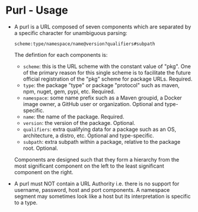 # Purl - Usage

* A purl is a URL composed of seven components which are separated by a specific character for unambiguous parsing:

  ```
  scheme:type/namespace/name@version?qualifiers#subpath
  ```

  The defintion for each components is:

    * `scheme`: this is the URL scheme with the constant value of "pkg". One of the primary reason for this single
      scheme is to facilitate the future official registration of the "pkg" scheme for package URLs. Required.
    * `type`: the package "type" or package "protocol" such as maven, npm, nuget, gem, pypi, etc. Required.
    * `namespace`: some name prefix such as a Maven groupid, a Docker image owner, a GitHub user or organization.
       Optional and type-specific.
    * `name`: the name of the package. Required.
    * `version`: the version of the package. Optional.
    * `qualifiers`: extra qualifying data for a package such as an OS, architecture, a distro, etc. Optional and
      type-specific.
    * `subpath`: extra subpath within a package, relative to the package root. Optional.

  Components are designed such that they form a hierarchy from the most significant component on the left to the least
  significant component on the right.

* A purl must NOT contain a URL Authority i.e. there is no support for username, password, host and port components. A
  namespace segment may sometimes look like a host but its interpretation is specific to a type.
